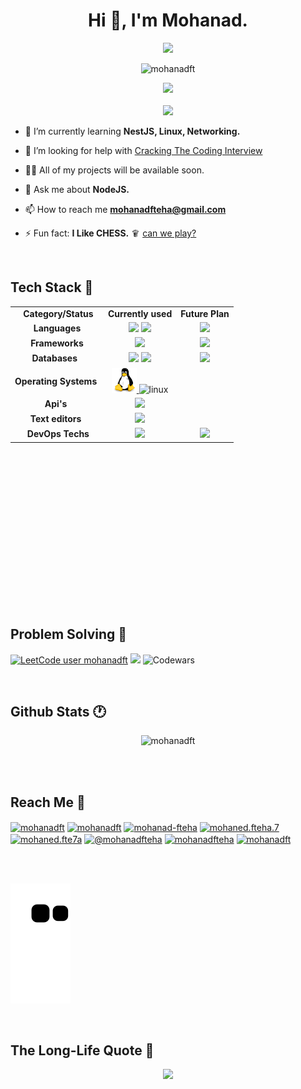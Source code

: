 
<h1 align="center">Hi 👋, I'm Mohanad.</h1>  
<p align="center">
	<a  href="https://github.com/Ratheshan03/readme-typing-svg" align="center">
		<img  src="https://readme-typing-svg.herokuapp.com?lines=Software+Engineer+Undergraduate;Backend+Web+Developer;Long+Life+Learner&;&width=400&height=50" />
	</a>
</p>
</p>
<p align="center"> <img src="https://komarev.com/ghpvc/?username=mohanadft&label=Profile%20views&color=0e75b6&style=flat" alt="mohanadft" /> </p>  
 
<p align="center">
	<img src="https://github-profile-trophy.vercel.app/?username=mohanadft&theme=onedark" /> <br /><br />
	<img src="https://api.daily.dev/devcards/9b76afe8888540ac88b0eafff284e713.png?r=odv" width="250"/>
</p>
  
- 🌱 I’m currently learning **NestJS, Linux, Networking.**  
  
- 🤝 I’m looking for help with [Cracking The Coding Interview](https://github.com/mohanadft/Cracking-The-Coding-Interview)  
  
- 👨‍💻 All of my projects will be available soon. 
  
- 💬 Ask me about **NodeJS.**  
  
- 📫 How to reach me **mohanadfteha@gmail.com**  
  
- ⚡ Fun fact: **I Like CHESS.** 🨁 [can we play?](https://www.chess.com/member/mohanedft)


  
<br/>

## Tech Stack 🔮 
<table style="height: 452px; width: 778px;" align="center">
<tbody>
<tr>
<td align="center"><strong>&nbsp;Category/Status</strong></td>
<td align="center">
<strong>Currently used</strong>
</td>
<td align="center">
<strong>Future Plan</strong>
</td>
</tr>
<tr>
<td align="center"><strong>Languages</strong></td>
<td align="center">
	 <img src="https://skillicons.dev/icons?i=py,java,javascript,typescript" />
	<img src="https://skillicons.dev/icons?i=cpp,bash,php" />
</td>
<td align="center">
	  <img src="https://skillicons.dev/icons?i=rust,wasm" />
</td>
</tr>
<tr>
<td align="center"><strong>Frameworks</strong></td>
<td align="center">
	<img src="https://skillicons.dev/icons?i=nodejs,nest,express" />
</td>
<td align="center">
	 <img src="https://skillicons.dev/icons?i=electron,tensorflow,reactivex" />
</td>
</tr>
<tr>
<td align="center"><strong>Databases</strong>&nbsp;&nbsp;</td>
<td align="center">
	    <img src="https://skillicons.dev/icons?i=prisma,sequelize,postgres,mysql" />
	<img src="https://skillicons.dev/icons?i=mongodb,firebase,sqlite,redis" />
</td>
<td align="center">
	 <img src="https://skillicons.dev/icons?i=cassandra,dynamodb" />
</td>
</tr>
<tr>
<td align="center"><strong>Operating Systems&nbsp;</strong></td>
<td align="center"><a href="https://www.linux.org/" target="_blank" rel="noreferrer"> <img src="https://raw.githubusercontent.com/devicons/devicon/master/icons/linux/linux-original.svg" alt="linux" width="40" height="40" /> </a> <img src="https://upload.wikimedia.org/wikipedia/commons/4/44/Microsoft_logo.svg" alt="linux" width="40" height="40" /></td>
<td align="center">&nbsp;</td>
</tr>
<tr>
<td align="center"><strong>Api's</strong>&nbsp;</td>
<td align="center">
	<img src="https://skillicons.dev/icons?i=graphql,apollo" />
</td>
<td align="center">&nbsp;</td>
</tr>

<tr>
<td align="center"><strong>Text editors</strong>&nbsp;</td>
<td align="center">
	<img src="https://skillicons.dev/icons?i=vscode,vim,neovim" />
</td>
<td align="center">
</td>
</tr>

<tr>
<td align="center"><strong>&nbsp;DevOps Techs</strong></td>
<td align="center">
    <img src="https://skillicons.dev/icons?i=git,jest" />
</td>
<td align="center">
    <img src="https://skillicons.dev/icons?i=kubernetes,docker,aws,rabbitmq,kafka" />
</td>
</tr>
</tbody>
</table>

<br />


## Problem Solving 🧠
[![LeetCode user mohanadft](https://img.shields.io/badge/dynamic/json?style=for-the-badge&labelColor=black&color=%23ffa116&label=Solved&query=solvedOverTotal&url=https%3A%2F%2Fleetcode-badge.vercel.app%2Fapi%2Fusers%2Fmohanadft&logo=leetcode&logoColor=yellow)](https://leetcode.com/mohanadft/)
<img src="https://leetcode.com/static/images/badges/2022/gif/2022-annual-50.gif" width="100"/>
![Codewars](https://www.codewars.com/users/mohanadft/badges/micro)

<br />


## Github Stats 🕐
  
<p align="center">
	<img src="https://streak-stats.demolab.com/?user=mohanadft&currStreakNum=2FD3EB&fire=pink&sideLabels=F00&theme=dark&date_format=[Y.]n.j" alt="mohanadft" />
</p>

<br />
<br />

## Reach Me 🔭
<p align="left">  
<a href="https://dev.to/mohanadft" target="blank"><img align="center" src="https://raw.githubusercontent.com/rahuldkjain/github-profile-readme-generator/master/src/images/icons/Social/devto.svg" alt="mohanadft" height="30" width="40" /></a>  
<a href="https://twitter.com/mohanadft" target="blank"><img align="center" src="https://raw.githubusercontent.com/rahuldkjain/github-profile-readme-generator/master/src/images/icons/Social/twitter.svg" alt="mohanadft" height="30" width="40" /></a>  
<a href="https://linkedin.com/in/mohanad-fteha" target="blank"><img align="center" src="https://raw.githubusercontent.com/rahuldkjain/github-profile-readme-generator/master/src/images/icons/Social/linked-in-alt.svg" alt="mohanad-fteha" height="30" width="40" /></a>  
<a href="https://fb.com/mohaned.fteha.7" target="blank"><img align="center" src="https://raw.githubusercontent.com/rahuldkjain/github-profile-readme-generator/master/src/images/icons/Social/facebook.svg" alt="mohaned.fteha.7" height="30" width="40" /></a>  
<a href="https://instagram.com/mohaned.fte7a" target="blank"><img align="center" src="https://raw.githubusercontent.com/rahuldkjain/github-profile-readme-generator/master/src/images/icons/Social/instagram.svg" alt="mohaned.fte7a" height="30" width="40" /></a>  
<a href="https://medium.com/@mohanadfteha" target="blank"><img align="center" src="https://raw.githubusercontent.com/rahuldkjain/github-profile-readme-generator/master/src/images/icons/Social/medium.svg" alt="@mohanadfteha" height="30" width="40" /></a>  
<a href="https://codeforces.com/profile/mohanadfteha" target="blank"><img align="center" src="https://raw.githubusercontent.com/rahuldkjain/github-profile-readme-generator/master/src/images/icons/Social/codeforces.svg" alt="mohanadfteha" height="30" width="40" /></a>  
<a href="https://www.leetcode.com/mohanadft" target="blank"><img align="center" src="https://raw.githubusercontent.com/rahuldkjain/github-profile-readme-generator/master/src/images/icons/Social/leet-code.svg" alt="mohanadft" height="30" width="40" /></a>  
</p>  
<br />
<br />


![Snake animation](https://github.com/mohanadft/mohanadft/blob/output/github-contribution-grid-snake.svg)

<br />

## The Long-Life Quote 🎈
<p align="center">
	<img src="https://www.azquotes.com/picture-quotes/quote-welcome-all-experiences-you-never-know-which-one-is-gong-to-turn-everything-on-jim-rohn-86-22-34.jpg" />
</p>
